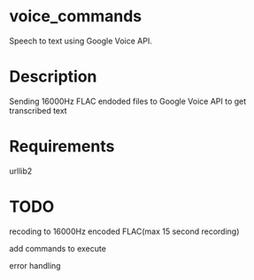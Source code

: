 voice_commands
==============

<p>Speech to text using Google Voice API.</p>

Description
============
<p>Sending 16000Hz FLAC endoded files to Google Voice API to get transcribed text</p>


Requirements
============
<p>urllib2</p>



TODO
============
<p>recoding to 16000Hz encoded FLAC(max 15 second recording)</p>
<p>add commands to execute</p>
<p>error handling</p>
